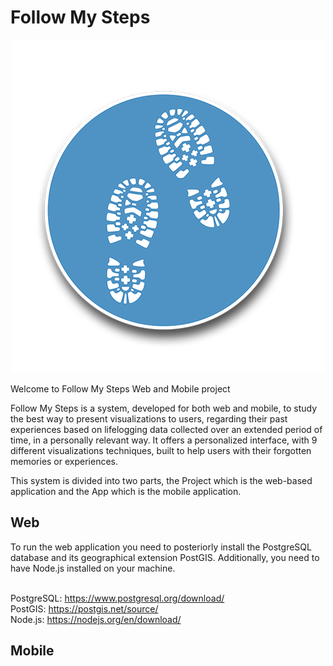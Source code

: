 # Follow My Steps

<div style="width: 100%; text-align: center;">
<img src="https://raw.githubusercontent.com/Rodrigo12/Follow-My-Steps/master/FollowMyStepsAppIcon.png" style="margin: 0 auto;" />
</div>

Welcome to Follow My Steps Web and Mobile project

Follow My Steps is a system, developed for both web and mobile, to study the best way to present visualizations to users, regarding their past experiences based on lifelogging data collected over an extended period of time, in a personally relevant way.
It offers a personalized interface, with 9 different visualizations techniques, built to help users with their forgotten memories or experiences.

This system is divided into two parts, the Project which is the web-based application and the App which is the mobile application.

## Web

To run the web application you need to posteriorly install the PostgreSQL database and its geographical extension PostGIS.
Additionally, you need to have Node.js installed on your machine.




</br>PostgreSQL: https://www.postgresql.org/download/
</br>PostGIS: https://postgis.net/source/
</br>Node.js: https://nodejs.org/en/download/



## Mobile
